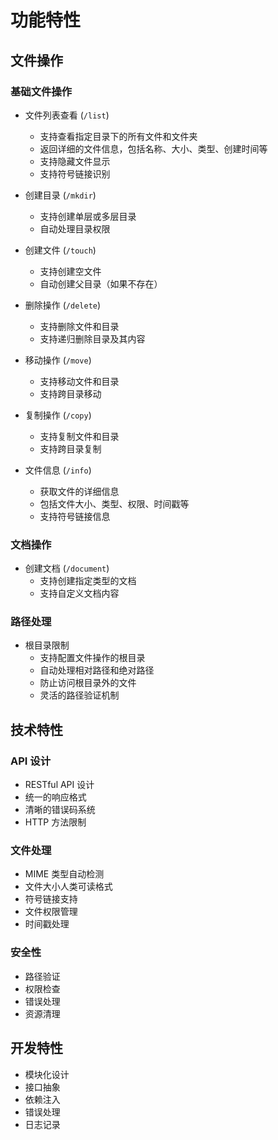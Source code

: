 # 功能特性

## 文件操作

### 基础文件操作
- 文件列表查看 (`/list`)
  - 支持查看指定目录下的所有文件和文件夹
  - 返回详细的文件信息，包括名称、大小、类型、创建时间等
  - 支持隐藏文件显示
  - 支持符号链接识别

- 创建目录 (`/mkdir`)
  - 支持创建单层或多层目录
  - 自动处理目录权限

- 创建文件 (`/touch`)
  - 支持创建空文件
  - 自动创建父目录（如果不存在）

- 删除操作 (`/delete`)
  - 支持删除文件和目录
  - 支持递归删除目录及其内容

- 移动操作 (`/move`)
  - 支持移动文件和目录
  - 支持跨目录移动

- 复制操作 (`/copy`)
  - 支持复制文件和目录
  - 支持跨目录复制

- 文件信息 (`/info`)
  - 获取文件的详细信息
  - 包括文件大小、类型、权限、时间戳等
  - 支持符号链接信息

### 文档操作
- 创建文档 (`/document`)
  - 支持创建指定类型的文档
  - 支持自定义文档内容

### 路径处理
- 根目录限制
  - 支持配置文件操作的根目录
  - 自动处理相对路径和绝对路径
  - 防止访问根目录外的文件
  - 灵活的路径验证机制

## 技术特性

### API 设计
- RESTful API 设计
- 统一的响应格式
- 清晰的错误码系统
- HTTP 方法限制

### 文件处理
- MIME 类型自动检测
- 文件大小人类可读格式
- 符号链接支持
- 文件权限管理
- 时间戳处理

### 安全性
- 路径验证
- 权限检查
- 错误处理
- 资源清理

## 开发特性
- 模块化设计
- 接口抽象
- 依赖注入
- 错误处理
- 日志记录 